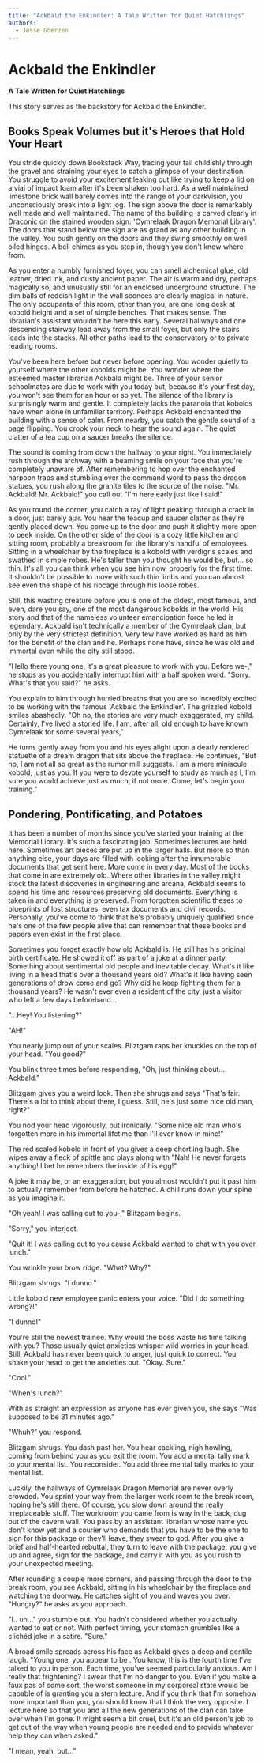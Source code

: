 ```yaml
---
title: "Ackbald the Enkindler: A Tale Written for Quiet Hatchlings"
authors:
  - Jesse Goerzen
---
```

# Ackbald the Enkindler
**A Tale Written for Quiet Hatchlings**

This story serves as the backstory for Ackbald the Enkindler.

## Books Speak Volumes but it's Heroes that Hold Your Heart

You stride quickly down Bookstack Way, tracing your tail childishly through the gravel and straining your eyes to catch a glimpse of your destination. You struggle to avoid your excitement leaking out like trying to keep a lid on a vial of impact foam after it's been shaken too hard. As a well maintained limestone brick wall barely comes into the range of your darkvision, you unconsciously break into a light jog. The sign above the door is remarkably well made and well maintained. The name of the building is carved clearly in Draconic on the stained wooden sign: 'Cymrelaak Dragon Memorial Library'. The doors that stand below the sign are as grand as any other building in the valley. You push gently on the doors and they swing smoothly on well oiled hinges. A bell chimes as you step in, though you don't know where from.

As you enter a humbly furnished foyer, you can smell alchemical glue, old leather, dried ink, and dusty ancient paper. The air is warm and dry, perhaps magically so, and unusually still for an enclosed underground structure. The dim balls of reddish light in the wall sconces are clearly magical in nature. The only occupants of this room, other than you, are one long desk at kobold height and a set of simple benches. That makes sense. The librarian's assistant wouldn't be here this early. Several hallways and one descending stairway lead away from the small foyer, but only the stairs leads into the stacks. All other paths lead to the conservatory or to private reading rooms.

You've been here before but never before opening. You wonder quietly to yourself where the other kobolds might be. You wonder where the esteemed master librarian Ackbald might be. Three of your senior schoolmates are due to work with you today but, because it's your first day, you won't see them for an hour or so yet. The silence of the library is surprisingly warm and gentle. It completely lacks the paranoia that kobolds have when alone in unfamiliar territory. Perhaps Ackbald enchanted the building with a sense of calm. From nearby, you catch the gentle sound of a page flipping. You crook your neck to hear the sound again. The quiet clatter of a tea cup on a saucer breaks the silence.

The sound is coming from down the hallway to your right. You immediately rush through the archway with a beaming smile on your face that you're completely unaware of. After remembering to hop over the enchanted harpoon traps and stumbling over the command word to pass the dragon statues, you rush along the granite tiles to the source of the noise. "Mr. Ackbald! Mr. Ackbald!" you call out "I'm here early just like I said!"

As you round the corner, you catch a ray of light peaking through a crack in a door, just barely ajar. You hear the teacup and saucer clatter as they're gently placed down. You come up to the door and push it slightly more open to peek inside. On the other side of the door is a cozy little kitchen and sitting room, probably a breakroom for the library's handful of employees. Sitting in a wheelchair by the fireplace is a kobold with verdigris scales and swathed in simple robes. He's taller than you thought he would be, but... so thin. It's all you can think when you see him now, properly for the first time. It shouldn't be possible to move with such thin limbs and you can almost see even the shape of his ribcage through his loose robes.

Still, this wasting creature before you is one of the oldest, most famous, and even, dare you say, one of the most dangerous kobolds in the world. His story and that of the nameless volunteer emancipation force he led is legendary. Ackbald isn't technically a member of the Cymrelaak clan, but only by the very strictest definition. Very few have worked as hard as him for the benefit of the clan and he. Perhaps none have, since he was old and immortal even while the city still stood.

"Hello there young one, it's a great pleasure to work with you. Before we-," he stops as you accidentally interrupt him with a half spoken word. "Sorry. What's that you said?" he asks.

You explain to him through hurried breaths that you are so incredibly excited to be working with the famous 'Ackbald the Enkindler'. The grizzled kobold smiles abashedly. "Oh no, the stories are very much exaggerated, my child. Certainly, I've lived a storied life. I am, after all, old enough to have known Cymrelaak for some several years,"

He turns gently away from you and his eyes alight upon a dearly rendered statuette of a dream dragon that sits above the fireplace. He continues, "But no, I am not all so great as the rumor mill suggests. I am a mere miniscule kobold, just as you. If you were to devote yourself to study as much as I, I'm sure you would achieve just as much, if not more. Come, let's begin your training."

## Pondering, Pontificating, and Potatoes

It has been a number of months since you've started your training at the Memorial Library. It's such a fascinating job. Sometimes lectures are held here. Sometimes art pieces are put up in the larger halls. But more so than anything else, your days are filled with looking after the innumerable documents that get sent here. More come in every day. Most of the books that come in are extremely old. Where other libraries in the valley might stock the latest discoveries in engineering and arcana, Ackbald seems to spend his time and resources preserving old documents. Everything is taken in and everything is preserved. From forgotten scientific theses to blueprints of lost structures, even tax documents and civil records. Personally, you've come to think that he's probably uniquely qualified since he's one of the few people alive that can remember that these books and papers even exist in the first place.

Sometimes you forget exactly how old Ackbald is. He still has his original birth certificate. He showed it off as part of a joke at a dinner party. Something about sentimental old people and inevitable decay. What's it like living in a head that's over a thousand years old? What's it like having seen generations of drow come and go? Why did he keep fighting them for a thousand years? He wasn't ever even a resident of the city, just a visitor who left a few days beforehand...

"...Hey! You listening?"

"AH!"

You nearly jump out of your scales. Bliztgam raps her knuckles on the top of your head. "You good?"

You blink three times before responding, "Oh, just thinking about... Ackbald."

Blitzgam gives you a weird look. Then she shrugs and says "That's fair. There's a lot to think about there, I guess. Still, he's just some nice old man, right?"

You nod your head vigorously, but ironically. "Some nice old man who's forgotten more in his immortal lifetime than I'll ever know in mine!"

The red scaled kobold in front of you gives a deep chortling laugh. She wipes away a fleck of spittle and plays along with "Nah! He never forgets anything! I bet he remembers the inside of his egg!"

A joke it may be, or an exaggeration, but you almost wouldn't put it past him to actually remember from before he hatched. A chill runs down your spine as you imagine it.

"Oh yeah! I was calling out to you-," Blitzgam begins.

"Sorry," you interject.

"Quit it! I was calling out to you cause Ackbald wanted to chat with you over lunch."

You wrinkle your brow ridge. "What? Why?"

Blitzgam shrugs. "I dunno."

Little kobold new employee panic enters your voice. "Did I do something wrong?!"

"I dunno!"

You're still the newest trainee. Why would the boss waste his time talking with you? Those usually quiet anxieties whisper wild worries in your head. Still, Ackbald has never been quick to anger, just quick to correct. You shake your head to get the anxieties out. "Okay. Sure."

"Cool."

"When's lunch?"

With as straight an expression as anyone has ever given you, she says "Was supposed to be 31 minutes ago."

"Whuh?" you respond.

Blitzgam shrugs. You dash past her. You hear cackling, nigh howling, coming from behind you as you exit the room. You add a mental tally mark to your mental list. You reconsider. You add three mental tally marks to your mental list.

Luckily, the hallways of Cymrelaak Dragon Memorial are never overly crowded. You sprint your way from the larger work room to the break room, hoping he's still there. Of course, you slow down around the really irreplaceable stuff. The workroom you came from is way in the back, dug out of the cavern wall. You pass by an assistant librarian whose name you don't know yet and a courier who demands that *you* have to be the one to sign for this package or they'll leave, they swear to god. After you give a brief and half-hearted rebuttal, they turn to leave with the package, you give up and agree, sign for the package, and carry it with you as you rush to your unexpected meeting.

After rounding a couple more corners, and passing through the door to the break room, you see Ackbald, sitting in his wheelchair by the fireplace and watching the doorway. He catches sight of you and waves you over. "Hungry?" he asks as you approach.

"I.. uh..." you stumble out. You hadn't considered whether you actually wanted to eat or not. With perfect timing, your stomach grumbles like a clichéd joke in a satire. "Sure."

A broad smile spreads across his face as Ackbald gives a deep and gentile laugh. "Young one, you appear to be . You know, this is the fourth time I've talked to you in person. Each time, you've seemed particularly anxious. Am I really that frightening? I swear that I'm no danger to you. Even if you make a faux pas of some sort, the worst someone in my corporeal state would be capable of is granting you a stern lecture. And if you think that I'm somehow more important than you, you should know that I think the very opposite. I lecture here so that you and all the new generations of the clan can take over when I'm gone. It might seem a bit cruel, but it's an old person's job to get out of the way when young people are needed and to provide whatever help they can when asked."

"I mean, yeah, but..."
